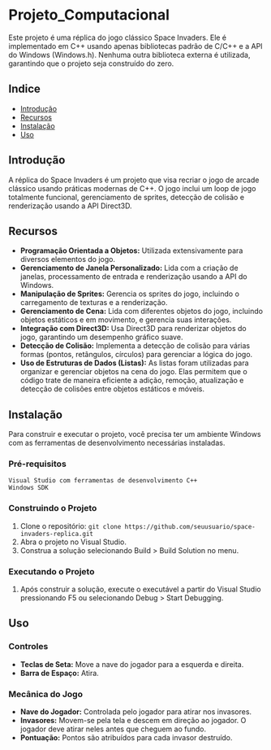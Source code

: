 # Projeto_Computacional
Este projeto é uma réplica do jogo clássico Space Invaders. Ele é implementado em C++ usando apenas bibliotecas padrão de C/C++ e a API do Windows (Windows.h). Nenhuma outra biblioteca externa é utilizada, garantindo que o projeto seja construído do zero.
## Indice

+ [Introdução](Introdução)
+ [Recursos](Recursos)
+ [Instalação](Instalação)
+ [Uso](Uso)
## Introdução

A réplica do Space Invaders é um projeto que visa recriar o jogo de arcade clássico usando práticas modernas de C++. O jogo inclui um loop de jogo totalmente funcional, gerenciamento de sprites, detecção de colisão e renderização usando a API Direct3D.
## Recursos

+ **Programação Orientada a Objetos:** Utilizada extensivamente para diversos elementos do jogo.
+ **Gerenciamento de Janela Personalizado:** Lida com a criação de janelas, processamento de entrada e renderização usando a API do Windows.
+ **Manipulação de Sprites:** Gerencia os sprites do jogo, incluindo o carregamento de texturas e a renderização.
+ **Gerenciamento de Cena:** Lida com diferentes objetos do jogo, incluindo objetos estáticos e em movimento, e gerencia suas interações.
+ **Integração com Direct3D:** Usa Direct3D para renderizar objetos do jogo, garantindo um desempenho gráfico suave.
+ **Detecção de Colisão:** Implementa a detecção de colisão para várias formas (pontos, retângulos, círculos) para gerenciar a lógica do jogo.
+ **Uso de Estruturas de Dados (Listas):** As listas foram utilizadas para organizar e gerenciar objetos na cena do jogo. Elas permitem que o código trate de maneira eficiente a adição, remoção, atualização e detecção de colisões entre objetos estáticos e móveis.
## Instalação

Para construir e executar o projeto, você precisa ter um ambiente Windows com as ferramentas de desenvolvimento necessárias instaladas.
### Pré-requisitos

    Visual Studio com ferramentas de desenvolvimento C++
    Windows SDK

### Construindo o Projeto
1. Clone o repositório:
`git clone https://github.com/seuusuario/space-invaders-replica.git`
2. Abra o projeto no Visual Studio.
3. Construa a solução selecionando Build > Build Solution no menu.

### Executando o Projeto

1. Após construir a solução, execute o executável a partir do Visual Studio pressionando F5 ou selecionando Debug > Start Debugging.

## Uso

### Controles
+ **Teclas de Seta:** Move a nave do jogador para a esquerda e direita.
+ **Barra de Espaço:** Atira.

### Mecânica do Jogo

+ **Nave do Jogador:** Controlada pelo jogador para atirar nos invasores.
+ **Invasores:** Movem-se pela tela e descem em direção ao jogador. O jogador deve atirar neles antes que cheguem ao fundo.
+ **Pontuação:** Pontos são atribuídos para cada invasor destruído.
